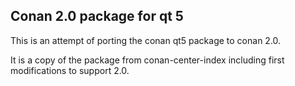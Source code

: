 ## Conan 2.0 package for qt 5

This is an attempt of porting the conan qt5 package to conan 2.0.

It is a copy of the package from conan-center-index including first modifications to support 2.0.